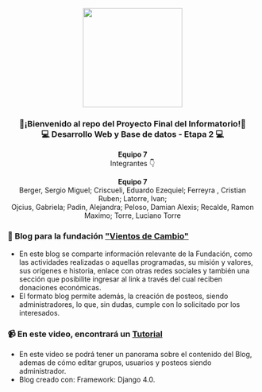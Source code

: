 <p align="center" width="300">
   <img align="center" width="200" src="https://github.com/llalexis90ll/Proyecto-7/blob/main/Proj_finalE7/static/informatorio%20(2).jpg" />
   <h3 align="center">👋¡Bienvenido al repo del Proyecto Final del Informatorio!👋 <br>
     💻 Desarrollo Web y Base de datos - Etapa 2 💻</h3>
</p>

<p align="center"><strong>Equipo 7</strong> <br />Integrantes 👇</p>
<p align="center"><strong>Equipo 7</strong> <br />
Berger, Sergio Miguel; Criscueli, Eduardo Ezequiel; Ferreyra , Cristian Ruben; Latorre, Ivan; <br>
Ojcius, Gabriela; Padin, Alejandra; Peloso, Damian Alexis; Recalde, Ramon Maximo; Torre, Luciano Torre
</p>

### 📝 Blog para la fundación ["Vientos de Cambio"](http://fvientosdecambio.pythonanywhere.com/)
- En este blog se comparte información relevante de la Fundación, como las actividades realizadas o aquellas programadas, su misión y valores, sus orígenes e historia, enlace con otras redes sociales y también una sección que posibilite ingresar al link a través del cual reciben donaciones económicas. 
- El formato blog permite además, la creación de posteos, siendo administradores, lo que, sin dudas, cumple con lo solicitado por los interesados.


### 📹 En este video, encontrará un [Tutorial](https://www.youtube.com/watch?v=tQ7sHToAE6Q&feature=youtu.be)
- En este video se podrá tener un panorama sobre el contenido del Blog, ademas de cómo editar grupos, usuarios y posteos siendo administrador. 
- Blog creado con: Framework: Django 4.0.

